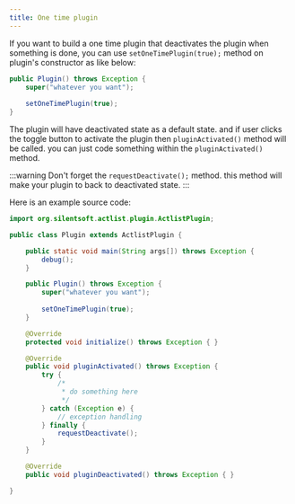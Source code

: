 ```yaml
---
title: One time plugin
---
```


If you want to build a one time plugin that deactivates the plugin when something is done,
you can use `setOneTimePlugin(true);` method on plugin's constructor as like below:

```java title="Plugin.java"
public Plugin() throws Exception {
    super("whatever you want");
    
    setOneTimePlugin(true);
}
```

The plugin will have deactivated state as a default state. and if user clicks the toggle button to activate the plugin then `pluginActivated()` method will be called.
you can just code something within the `pluginActivated()` method.

:::warning
Don't forget the `requestDeactivate();` method. this method will make your plugin to back to deactivated state.
:::

Here is an example source code:

```java title="Plugin.java"
import org.silentsoft.actlist.plugin.ActlistPlugin;

public class Plugin extends ActlistPlugin {

    public static void main(String args[]) throws Exception {
        debug();
    }

    public Plugin() throws Exception {
        super("whatever you want");
        
        setOneTimePlugin(true);
    }

    @Override
    protected void initialize() throws Exception { }

    @Override
    public void pluginActivated() throws Exception {
        try {
            /*
             * do something here
             */
        } catch (Exception e) {
            // exception handling
        } finally {
            requestDeactivate();
        }
    }

    @Override
    public void pluginDeactivated() throws Exception { }

}
```